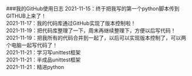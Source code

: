 ###我的GitHub使用日志
2021-11-15：终于把我写的第一个python脚本传到GITHUB上来了！  
2021-11-17：我的代码库通过GitHub实现了版本控制啦！  
2021-11-19：把代码库整理了一下，周末再继续整理下，方便以后写代码！  
2021-11-19：把我所有的代码合并到一起了，以后可以实现版本控制了，可以两个电脑一起写代码了！  
2021-11-21：学习写unittest框架   
2021-11-21：半成品unittest框架   
2021-11-21：精进python